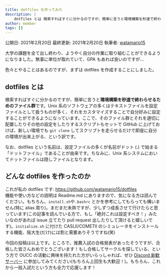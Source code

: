 ```yaml
---
title: dotfiles を作ってみた
description: |
    dotfiles とは 検索すればすぐに分かるのですが、簡単に言うと環境構築を秒速で終わらせるためのファイル群です。
author: member
tags: []
---
```

<!-- wp:paragraph -->
<p>公開日: 2021年2月20日  最終更新: 2021年2月20日  執筆者: <a href="https://github.com/watamario15" title="https://github.com/watamario15">watamario15</a></p>
<!-- /wp:paragraph -->

<!-- wp:paragraph -->
<p>大学の課題を全て出し終わり、ようやく自分の作業に取り組むことができるようになりました。無事に単位が取れていて、GPA もあれば良いのですが...</p>
<!-- /wp:paragraph -->

<!-- wp:paragraph -->
<p>色々とやることはあるのですが、まずは dotfiles を作成することにしました。</p>
<!-- /wp:paragraph -->

<!-- wp:heading -->
<h2>dotfiles とは</h2>
<!-- /wp:heading -->

<!-- wp:paragraph -->
<p>検索すればすぐに分かるのですが、簡単に言うと<strong>環境構築を秒速で終わらせるためのファイル群</strong>です。Unix 系のソフトウェアの多くはテキストファイルを設定ファイルとして扱うものが多く、それをカスタマイズすることで自分好みに設定することができるようになっています。ここで、そのファイル群とそれを適切に配置したりその他の設定をしたりするスクリプトもセットで GitHub に上げておけば、新しい環境でも <code>git clone</code> してスクリプトを走らせるだけで即座に自分の環境が出来上がる、という訳です。</p>
<!-- /wp:paragraph -->

<!-- wp:paragraph -->
<p>なお、dotfiles という名前は、設定ファイルの多くが名前がドット (.) で始まる「ドットファイル」であることが由来です。ちなみに、Unix 系システムにおいてドットファイルは隠しファイルとなります。</p>
<!-- /wp:paragraph -->

<!-- wp:heading -->
<h2>どんな dotfiles を作ったのか</h2>
<!-- /wp:heading -->

<!-- wp:paragraph -->
<p>これが私の dotfiles です:  <a href="https://github.com/watamario15/dotfiles">https://github.com/watamario15/dotfiles</a><br>機能や使い方などの説明は Readme.md にありますので、気になる方は読んでください。もちろん、<code>install.sh</code>や<code>.bashrc</code> とかを参考にしてもらっても構いません(特に alias 周り)。まだまだ未熟ですが、少しずつ成長させて行けたらと思っています(この記事を読んでいる方で、もし「絶対これは設定すべき！」みたいなのがあれば issue 立てたり pull request 出したりして頂けると嬉しいです)。<code>initialize.sh</code> に付けた CASLII/COMETII のシミュレータをインストールする機能、阪大生(だけ)には割と需要ありそうですね(笑)</p>
<!-- /wp:paragraph -->

<!-- wp:paragraph -->
<p>今回の投稿は以上です。ところで、推薦入試の合格発表があったそうですが、合格した皆さんおめでとうございます！もし合格してサークルを探している、という方で OUCC の活動に興味を持たれた方がいらっしゃれば、ぜひ <a href="https://discord.gg/SPWn5R7">Discord 新歓サーバー</a> に参加してみてください(もちろん上回生も大歓迎！)。もちろん、これから一般入試だという方も全力で応援します！</p>
<!-- /wp:paragraph -->
